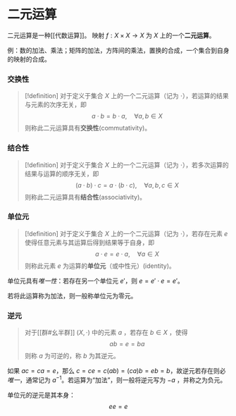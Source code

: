 # 二元运算

二元运算是一种[[代数运算]]。
映射 $f: X \times X \to X$ 为 $X$ 上的一个**二元运算**。

例：数的加法、乘法；矩阵的加法，方阵间的乘法，置换的合成，一个集合到自身的映射的合成。

### 交换性

>[!definition] 对于定义于集合 $X$ 上的一个二元运算（记为 $\cdot$），若运算的结果与元素的次序无关，即
> $$ a \cdot b = b \cdot a  ,\quad \forall a,b \in X$$
>则称此二元运算具有**交换性**(commutativity)。

### 结合性

>[!definition] 对于定义于集合 $X$ 上的一个二元运算（记为 $\cdot$），若多次运算的结果与运算的顺序无关，即
> $$ (a \cdot b)\cdot c = a \cdot (b\cdot c)  ,\quad \forall a,b,c \in X$$
>则称此二元运算具有**结合性**(associativity)。

### 单位元

>[!definition] 对于定义于集合 $X$ 上的一个二元运算（记为 $\cdot$），若存在元素 $e$ 使得任意元素与其运算后得到结果等于自身，即
> $$ a \cdot e=e\cdot a   ,\quad \forall a \in X$$
>则称此元素 $e$ 为运算的**单位元**（或中性元）(identity)。

单位元具有*唯一性*：若存在另一个单位元 $e'$，则 $e=e' \cdot e=e'$。

若将此运算称为加法，则一般称单位元为零元。

### 逆元

>对于[[群#幺半群]] $(X,\cdot)$ 中的元素 $a$ ，若存在 $b \in X$ ，使得
> $$ ab=e=ba $$
> 则称 $a$ 为可逆的，称 $b$ 为其逆元。

如果 $ac=ca=e$，那么 $c=ce=c(ab)=(ca)b=eb=b$，故逆元若存在则必*唯一*，通常记为 $a^{-1}$。若运算为“加法”，则一般将逆元写为 $-a$ ，并称之为负元。

单位元的逆元是其本身：
$$ e e=e $$